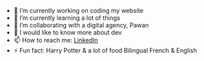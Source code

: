  

- 🔭 I’m currently working on coding my website
- 🌱 I’m currently learning a lot of things
- 👯 I’m collaborating with a digital agency, Pawan
- 🤔 I would like to know more about dev
- 📫 How to reach me: [LinkedIn](https://www.linkedin.com/in/aurore-le-goff-59020a168/)
- ⚡ Fun fact: Harry Potter & a lot of food
Bilingual French & English
